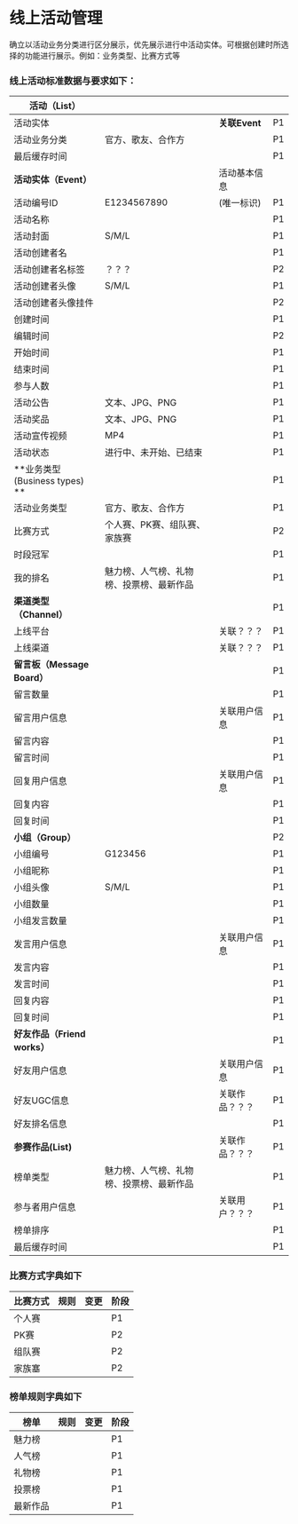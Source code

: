 # 线上活动管理

确立以活动业务分类进行区分展示，优先展示进行中活动实体。可根据创建时所选择的功能进行展示。例如：业务类型、比赛方式等

### 线上活动标准数据与要求如下：


| **活动（List）** |  |  |  |
| --- | :--- | :--- | :--- |
| 活动实体 |  |**关联Event**  | P1 |
| 活动业务分类|官方、歌友、合作方 |  |P1  |
| 最后缓存时间|  |  | P1 |
|**活动实体（Event）**  |  | 活动基本信息 |  |
| 活动编号ID | E1234567890 | (唯一标识) | P1  |
| 活动名称 |  |  | P1 |
| 活动封面 |S/M/L  |  | P1 |
| 活动创建者名 |  |  | P1 |
| 活动创建者名标签 |？？？  |  | P2 |
| 活动创建者头像 |S/M/L    |  | P1 |
| 活动创建者头像挂件 |  |  | P2 |
| 创建时间 |  |  | P1 |
| 编辑时间 |  |  | P2|
| 开始时间 |  |  | P1 |
| 结束时间 |  |  | P1 |
| 参与人数 |  |  | P1 |
| 活动公告 | 文本、JPG、PNG |  | P1 |
| 活动奖品 | 文本、JPG、PNG  |  |P1  |
| 活动宣传视频 | MP4 |  | P1 |
| 活动状态| 进行中、未开始、已结束 |  | P1 |
| **业务类型(Business types) **|  |  | P1 |
| 活动业务类型|官方、歌友、合作方  |  | P1 |
| 比赛方式|个人赛、PK赛、组队赛、家族赛 |  | P2 |
| 时段冠军 |  |  | P1 |
| 我的排名 |魅力榜、人气榜、礼物榜、投票榜、最新作品  |  | P1 |
| **渠道类型（Channel）** |  |  | P1 |
| 上线平台 |  |关联？？？  | P1 |
| 上线渠道 |  |关联？？？  | P1 |
| **留言板（Message Board）** |  | | P1 |
| 留言数量 |  | | P1 |
| 留言用户信息 |  |关联用户信息 | P1 |
| 留言内容 |  | | P1 |
| 留言时间 |  | | P1 |
| 回复用户信息 |  |关联用户信息 | P1 |
| 回复内容 |  | | P1 |
| 回复时间 |  | | P1 |
| **小组（Group）** |  |  | P2 |
| 小组编号 | G123456 | | P1 |
| 小组昵称 |  | | P1 |
| 小组头像 | S/M/L  | | P1 |
| 小组数量 |  | | P1 |
| 小组发言数量 |  | | P1 |
| 发言用户信息 |  |关联用户信息 | P1 |
| 发言内容 |  | | P1 |
| 发言时间 |  | | P1 |
| 回复内容 |  | | P1 |
| 回复时间 |  | | P1 |
| **好友作品（Friend works）** |  |  | P1 |
| 好友用户信息|  |关联用户信息  | P1 |
| 好友UGC信息|  | 关联作品？？？ | P1 |
| 好友排名信息|  |  | P1 |
| **参赛作品(List)**|  | 关联作品？？？ | P1 |
| 榜单类型|魅力榜、人气榜、礼物榜、投票榜、最新作品  |  | P1 |
| 参与者用户信息 |  | 关联用户？？？ | P1 |
| 榜单排序|  |  | P1 |
| 最后缓存时间|  |  | P1 |


### 比赛方式字典如下
| 比赛方式 | 规则 |变更  |阶段  |
| --- | :--- | :--- | :--- |
| 个人赛 |  |  | P1 |
| PK赛|  |  |P2  |
| 组队赛|  |  |P2  |
| 家族塞|  |  |P2  |

### 榜单规则字典如下

| 榜单 | 规则 |变更  |阶段  |
| --- | :--- | :--- | :--- |
| 魅力榜 |  |  | P1 |
| 人气榜|  |  |P1  |
| 礼物榜|  |  |P1  |
| 投票榜|  |  |P1  |
| 最新作品|  |  |P1  |










